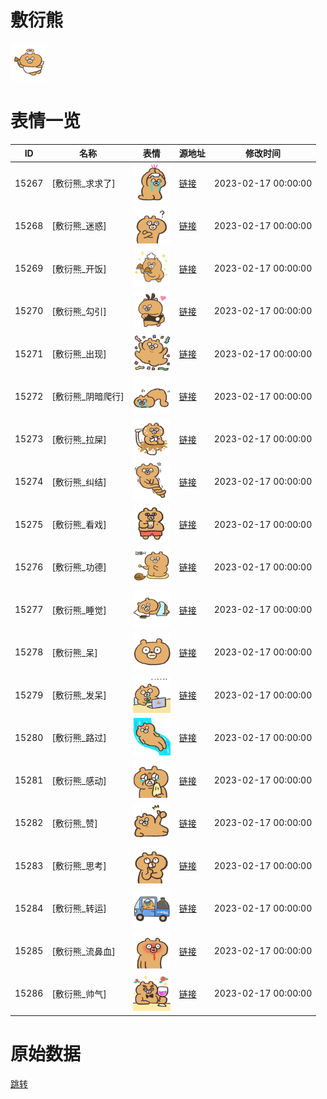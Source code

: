 # 敷衍熊

<img src="./cover.png" height="60" alt="cover" />

# 表情一览

|ID|名称|表情|源地址|修改时间|
|----|----|----|----|----|
|15267|[敷衍熊_求求了]|<img src="./pic/015267_%5B敷衍熊_求求了%5D.png" height="60" alt="求求了"/>|[链接](https://i0.hdslb.com/bfs/garb/ba1abc4558714de30b4be34d8ada996dba06a5a6.png)|2023-02-17 00:00:00|
|15268|[敷衍熊_迷惑]|<img src="./pic/015268_%5B敷衍熊_迷惑%5D.png" height="60" alt="迷惑"/>|[链接](https://i0.hdslb.com/bfs/garb/3d8a0369a3a85c2c6b4ab318f1b5551772548cc9.png)|2023-02-17 00:00:00|
|15269|[敷衍熊_开饭]|<img src="./pic/015269_%5B敷衍熊_开饭%5D.png" height="60" alt="开饭"/>|[链接](https://i0.hdslb.com/bfs/garb/b7d9482b6cb28f32ec07aa64c358cd3b6c8660fc.png)|2023-02-17 00:00:00|
|15270|[敷衍熊_勾引]|<img src="./pic/015270_%5B敷衍熊_勾引%5D.png" height="60" alt="勾引"/>|[链接](https://i0.hdslb.com/bfs/garb/bbf35b2b4a046522b212a6802dd98230b205228a.png)|2023-02-17 00:00:00|
|15271|[敷衍熊_出现]|<img src="./pic/015271_%5B敷衍熊_出现%5D.png" height="60" alt="出现"/>|[链接](https://i0.hdslb.com/bfs/garb/e27271dcf122ce5871de6450e0502cbd7784eae1.png)|2023-02-17 00:00:00|
|15272|[敷衍熊_阴暗爬行]|<img src="./pic/015272_%5B敷衍熊_阴暗爬行%5D.png" height="60" alt="阴暗爬行"/>|[链接](https://i0.hdslb.com/bfs/garb/0c13557249265595d01b884bce9115631b129164.png)|2023-02-17 00:00:00|
|15273|[敷衍熊_拉屎]|<img src="./pic/015273_%5B敷衍熊_拉屎%5D.png" height="60" alt="拉屎"/>|[链接](https://i0.hdslb.com/bfs/garb/1b2910337f0af891905d71fca9a4c65382c14ed0.png)|2023-02-17 00:00:00|
|15274|[敷衍熊_纠结]|<img src="./pic/015274_%5B敷衍熊_纠结%5D.png" height="60" alt="纠结"/>|[链接](https://i0.hdslb.com/bfs/garb/92f64d26d34dacd47ba3279ca4c386f6aa51fb27.png)|2023-02-17 00:00:00|
|15275|[敷衍熊_看戏]|<img src="./pic/015275_%5B敷衍熊_看戏%5D.png" height="60" alt="看戏"/>|[链接](https://i0.hdslb.com/bfs/garb/55ab78b682889849147afaf73745b2b2410a28f0.png)|2023-02-17 00:00:00|
|15276|[敷衍熊_功德]|<img src="./pic/015276_%5B敷衍熊_功德%5D.png" height="60" alt="功德"/>|[链接](https://i0.hdslb.com/bfs/garb/6e6b442ae9ccfbcc000cfaaa39c6dede5d0fb5e3.png)|2023-02-17 00:00:00|
|15277|[敷衍熊_睡觉]|<img src="./pic/015277_%5B敷衍熊_睡觉%5D.png" height="60" alt="睡觉"/>|[链接](https://i0.hdslb.com/bfs/garb/6aa05132a460c54d20d2bb00e4434e4f0fd68813.png)|2023-02-17 00:00:00|
|15278|[敷衍熊_呆]|<img src="./pic/015278_%5B敷衍熊_呆%5D.png" height="60" alt="呆"/>|[链接](https://i0.hdslb.com/bfs/garb/327aac0079199b5036452b8330e47edc190d4046.png)|2023-02-17 00:00:00|
|15279|[敷衍熊_发呆]|<img src="./pic/015279_%5B敷衍熊_发呆%5D.png" height="60" alt="发呆"/>|[链接](https://i0.hdslb.com/bfs/garb/880e4b802d8565b91a8764c5c0998ea9dc2f70ca.png)|2023-02-17 00:00:00|
|15280|[敷衍熊_路过]|<img src="./pic/015280_%5B敷衍熊_路过%5D.png" height="60" alt="路过"/>|[链接](https://i0.hdslb.com/bfs/garb/df557bb35bdd2bd62447093f65032f82d9d92a60.png)|2023-02-17 00:00:00|
|15281|[敷衍熊_感动]|<img src="./pic/015281_%5B敷衍熊_感动%5D.png" height="60" alt="感动"/>|[链接](https://i0.hdslb.com/bfs/garb/951f80dea6651bd75a33e4cf06046817dfa94adb.png)|2023-02-17 00:00:00|
|15282|[敷衍熊_赞]|<img src="./pic/015282_%5B敷衍熊_赞%5D.png" height="60" alt="赞"/>|[链接](https://i0.hdslb.com/bfs/garb/eb060a1391d51f9a8332f6e5e21a982be4c1dec1.png)|2023-02-17 00:00:00|
|15283|[敷衍熊_思考]|<img src="./pic/015283_%5B敷衍熊_思考%5D.png" height="60" alt="思考"/>|[链接](https://i0.hdslb.com/bfs/garb/1d04ca95b649a3d1b01cd40ac265e0cc8eda8d1a.png)|2023-02-17 00:00:00|
|15284|[敷衍熊_转运]|<img src="./pic/015284_%5B敷衍熊_转运%5D.png" height="60" alt="转运"/>|[链接](https://i0.hdslb.com/bfs/garb/726e3efaceb929bba32fa6434b40a6de97cef6a5.png)|2023-02-17 00:00:00|
|15285|[敷衍熊_流鼻血]|<img src="./pic/015285_%5B敷衍熊_流鼻血%5D.png" height="60" alt="流鼻血"/>|[链接](https://i0.hdslb.com/bfs/garb/fdd0ffd5bdbf3db491188c2574a7f2fbf2d1610b.png)|2023-02-17 00:00:00|
|15286|[敷衍熊_帅气]|<img src="./pic/015286_%5B敷衍熊_帅气%5D.png" height="60" alt="帅气"/>|[链接](https://i0.hdslb.com/bfs/garb/e5b4a9ef0675564a26c86b31a23397964f751403.png)|2023-02-17 00:00:00|

# 原始数据

[跳转](./raw.json)

